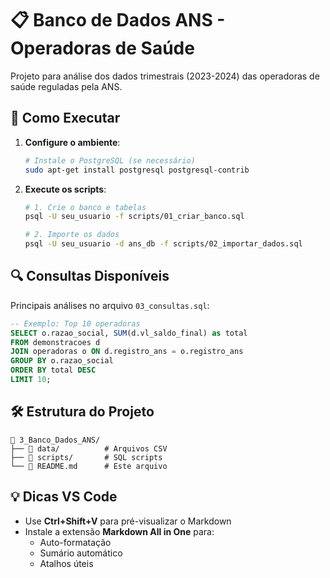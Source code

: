 # 📋 Banco de Dados ANS - Operadoras de Saúde

Projeto para análise dos dados trimestrais (2023-2024) das operadoras de saúde reguladas pela ANS.

## 🚀 Como Executar

1. **Configure o ambiente**:
   ```bash
   # Instale o PostgreSQL (se necessário)
   sudo apt-get install postgresql postgresql-contrib
   ```

2. **Execute os scripts**:
   ```bash
   # 1. Crie o banco e tabelas
   psql -U seu_usuario -f scripts/01_criar_banco.sql

   # 2. Importe os dados
   psql -U seu_usuario -d ans_db -f scripts/02_importar_dados.sql
   ```

## 🔍 Consultas Disponíveis

Principais análises no arquivo `03_consultas.sql`:
```sql
-- Exemplo: Top 10 operadoras
SELECT o.razao_social, SUM(d.vl_saldo_final) as total
FROM demonstracoes d
JOIN operadoras o ON d.registro_ans = o.registro_ans
GROUP BY o.razao_social
ORDER BY total DESC
LIMIT 10;
```

## 🛠️ Estrutura do Projeto
```
📂 3_Banco_Dados_ANS/
├── 📂 data/          # Arquivos CSV
├── 📂 scripts/       # SQL scripts
└── 📄 README.md      # Este arquivo
```

## 💡 Dicas VS Code

- Use **Ctrl+Shift+V** para pré-visualizar o Markdown
- Instale a extensão **Markdown All in One** para:
  - Auto-formatação
  - Sumário automático
  - Atalhos úteis